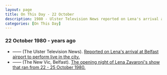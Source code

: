 ```yaml
---
layout: page
title: On This Day - 22 October
description: 1980 - Ulster Television News reported on Lena's arrival at Belfast airport to perform live in the city. Also on this day was the opening night of Lena Zavaroni's show at The New Vic, Belfast that would run from 22 - 25 October 1980.
categories: [On This Day]
---
```


### 22 October 1980 - <span id="age1"></span> years ago
* —— (The Ulster Television News). [Reported on Lena's arrival at Belfast airport to perform live in the city.](/theatre/the%20new%20vic/1980/10/22/the-lena-zavaroni-show.html#ulster-television-news-utv-news)
* —— (The New Vic, Belfast). [The opening night of Lena Zavaroni's show that ran from 22 - 25 October 1980.](/theatre/the%20new%20vic/1980/10/22/the-lena-zavaroni-show.html)

<!-- Script for calculating number of years ago -->
<script>
var dob = '19801022';
var year = Number(dob.substr(0, 4));
var month = Number(dob.substr(4, 2)) - 1;
var day = Number(dob.substr(6, 2));
var today = new Date();
var age1 = today.getFullYear() - year;
if (today.getMonth() < month || (today.getMonth() == month && today.getDate() < day)) {
age1--;
}
document.getElementById("age1").innerHTML=age1;
</script>

